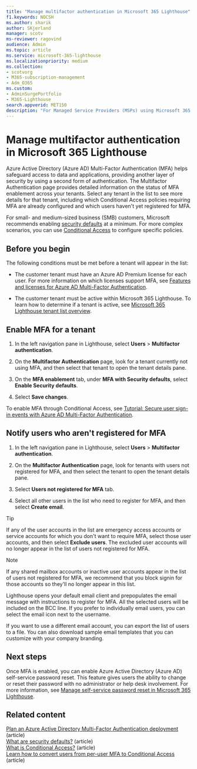 ```yaml
---
title: "Manage multifactor authentication in Microsoft 365 Lighthouse"
f1.keywords: NOCSH
ms.author: sharik
author: SKjerland
manager: scotv
ms-reviewer: ragovind
audience: Admin
ms.topic: article
ms.service: microsoft-365-lighthouse
ms.localizationpriority: medium
ms.collection:
- scotvorg
- M365-subscription-management
- Adm_O365
ms.custom:
- AdminSurgePortfolio
- M365-Lighthouse                         
search.appverid: MET150
description: "For Managed Service Providers (MSPs) using Microsoft 365 Lighthouse, learn how to manage multifactor authentication."
---
```


# Manage multifactor authentication in Microsoft 365 Lighthouse

Azure Active Directory (Azure AD) Multi-Factor Authentication (MFA) helps safeguard access to data and applications, providing another layer of security by using a second form of authentication. The Multifactor Authentication page provides detailed information on the status of MFA enablement across your tenants. Select any tenant in the list to see more details for that tenant, including which Conditional Access policies requiring MFA are already configured and which users haven't yet registered for MFA.

For small- and medium-sized business (SMB) customers, Microsoft recommends enabling [security defaults](/azure/active-directory/fundamentals/concept-fundamentals-security-defaults) at a minimum. For more complex scenarios, you can use [Conditional Access](/azure/active-directory/conditional-access/overview) to configure specific policies.

## Before you begin

The following conditions must be met before a tenant will appear in the list:

- The customer tenant must have an Azure AD Premium license for each user. For more information on which licenses support MFA, see [Features and licenses for Azure AD Multi-Factor Authentication](/azure/active-directory/authentication/concept-mfa-licensing).

- The customer tenant must be active within Microsoft 365 Lighthouse. To learn how to determine if a tenant is active, see [Microsoft 365 Lighthouse tenant list overview](/microsoft-365/lighthouse/m365-lighthouse-tenant-list-overview).

## Enable MFA for a tenant

1. In the left navigation pane in Lighthouse, select **Users** > **Multifactor authentication**.

2. On the **Multifactor Authentication** page, look for a tenant currently not using MFA, and then select that tenant to open the tenant details pane.

3. On the **MFA enablement** tab, under **MFA with Security defaults**, select **Enable Security defaults**.

4. Select **Save changes**.

To enable MFA through Conditional Access, see [Tutorial: Secure user sign-in events with Azure AD Multi-Factor Authentication](/azure/active-directory/authentication/tutorial-enable-azure-mfa).

## Notify users who aren't registered for MFA

1. In the left navigation pane in Lighthouse, select **Users** > **Multifactor authentication**.

2. On the **Multifactor Authentication** page, look for tenants with users not registered for MFA, and then select the tenant to open the tenant details pane.

3. Select **Users not registered for MFA** tab.

4. Select all other users in the list who need to register for MFA, and then select **Create email**.

> [!TIP]
> If any of the user accounts in the list are emergency access accounts or service accounts for which you don't want to require MFA, select those user accounts, and then select **Exclude users**. The excluded user accounts will no longer appear in the list of users not registered for MFA.

> [!NOTE]
> If any shared mailbox accounts or inactive user accounts appear in the list of users not registered for MFA, we recommend that you block signin for those accounts so they'll no longer appear in this list.


Lighthouse opens your default email client and prepopulates the email message with instructions to register for MFA. All the selected users will be included on the BCC line. If you prefer to individually email users, you can select the email icon next to the username.

If you want to use a different email account, you can export the list of users to a file. You can also download sample email templates that you can customize with your company branding.

## Next steps

Once MFA is enabled, you can enable Azure Active Directory (Azure AD) self-service password reset. This feature gives users the ability to change or reset their password with no administrator or help desk involvement. For more information, see [Manage self-service password reset in Microsoft 365 Lighthouse](m365-lighthouse-manage-sspr.md).

## Related content

[Plan an Azure Active Directory Multi-Factor Authentication deployment](/azure/active-directory/authentication/howto-mfa-getstarted) (article)\
[What are security defaults?](/azure/active-directory/fundamentals/concept-fundamentals-security-defaults) (article)\
[What is Conditional Access?](/azure/active-directory/conditional-access/overview) (article)\
[Learn how to convert users from per-user MFA to Conditional Access](/azure/active-directory/authentication/howto-mfa-getstarted#convert-users-from-per-user-mfa-to-conditional-access-based-mfa) (article)
